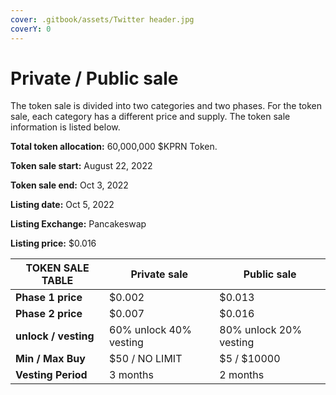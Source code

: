 ```yaml
---
cover: .gitbook/assets/Twitter header.jpg
coverY: 0
---
```


# Private / Public sale

The token sale is divided into two categories and two phases. For the token sale, each category has a different price and supply. The token sale information is listed below.

**Total token allocation:** 60,000,000 $KPRN Token.

**Token sale start:** August 22, 2022

**Token sale end:** Oct 3, 2022

**Listing date:** Oct 5, 2022

**Listing Exchange:** Pancakeswap

**Listing price:** $0.016



| TOKEN SALE TABLE     | Private sale           | Public sale            |
| -------------------- | ---------------------- | ---------------------- |
| **Phase 1 price**    | $0.002                 | $0.013                 |
| **Phase 2  price**   | $0.007                 | $0.016                 |
| **unlock / vesting** | 60% unlock 40% vesting | 80% unlock 20% vesting |
| **Min / Max Buy**    | $50 / NO LIMIT         | $5 / $10000            |
| **Vesting Period**   | 3 months               | 2 months               |
